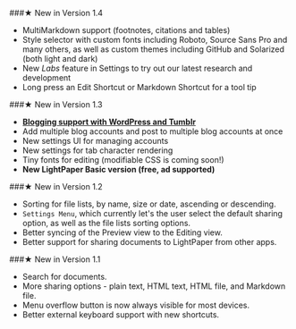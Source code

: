 ###★ New in Version 1.4
* MultiMarkdown support (footnotes, citations and tables)
* Style selector with custom fonts including Roboto, Source Sans Pro and many others, as well as custom themes including GitHub and Solarized (both light and dark)
* New *Labs* feature in Settings to try out our latest research and development
* Long press an Edit Shortcut or Markdown Shortcut for a tool tip

###★ New in Version 1.3
* [**Blogging support with WordPress and Tumblr**](#blogging)
* Add multiple blog accounts and post to multiple blog accounts at once
* New settings UI for managing accounts
* New settings for tab character rendering
* Tiny fonts for editing (modifiable CSS is coming soon!)
* **New LightPaper Basic version (free, ad supported)**

###★ New in Version 1.2
* Sorting for file lists, by name, size or date, ascending or descending.
* `Settings Menu`, which currently let's the user select the default sharing option, as well as the file lists sorting options.
* Better syncing of the Preview view to the Editing view.
* Better support for sharing documents to LightPaper from other apps.

###★ New in Version 1.1
* Search for documents.
* More sharing options - plain text, HTML text, HTML file, and Markdown file.
* Menu overflow button is now always visible for most devices.
* Better external keyboard support with new shortcuts.